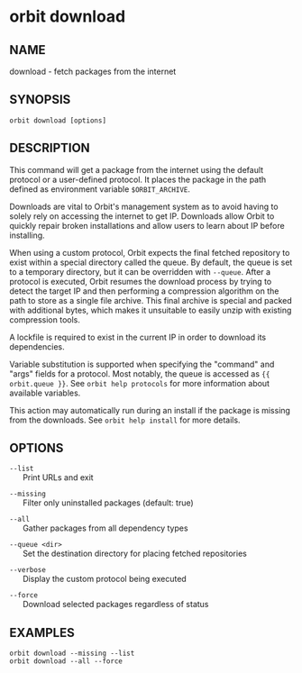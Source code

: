 # __orbit download__

## __NAME__

download - fetch packages from the internet

## __SYNOPSIS__

```
orbit download [options]
```

## __DESCRIPTION__

This command will get a package from the internet using the default protocol
or a user-defined protocol. It places the package in the path defined as
environment variable `$ORBIT_ARCHIVE`.

Downloads are vital to Orbit's management system as to avoid having to solely 
rely on accessing the internet to get IP. Downloads allow Orbit to quickly
repair broken installations and allow users to learn about IP before installing.

When using a custom protocol, Orbit expects the final fetched repository to
exist within a special directory called the queue. By default, the queue is set
to a temporary directory, but it can be overridden with `--queue`. After a 
protocol is executed, Orbit resumes the download process by trying to detect the 
target IP and then performing a compression algorithm on the path to store as a 
single file archive. This final archive is special and packed with additional 
bytes, which makes it unsuitable to easily unzip with existing compression 
tools.

A lockfile is required to exist in the current IP in order to download its 
dependencies.

Variable substitution is supported when specifying the "command" and "args"
fields for a protocol. Most notably, the queue is accessed as 
`{{ orbit.queue }}`. See `orbit help protocols` for more information about 
available variables.

This action may automatically run during an install if the package is missing
from the downloads. See `orbit help install` for more details.

## __OPTIONS__

`--list`  
      Print URLs and exit

`--missing`  
      Filter only uninstalled packages (default: true)

`--all`  
      Gather packages from all dependency types

`--queue <dir>`  
      Set the destination directory for placing fetched repositories

`--verbose`  
      Display the custom protocol being executed

`--force`  
      Download selected packages regardless of status

## __EXAMPLES__

```
orbit download --missing --list
orbit download --all --force
```

